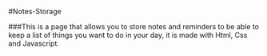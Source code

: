 #Notes-Storage

###This is a page that allows you to store notes and reminders to be able to keep a list of things you want to do in your day, it is made with Html, Css and Javascript.
